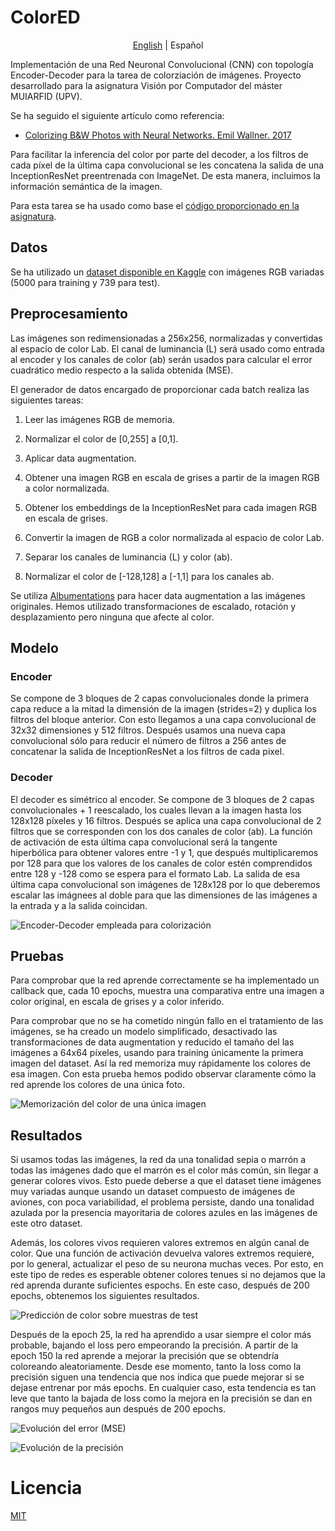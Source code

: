 # ColorED

<p align="center">
  <a href="README.md">English</a> |
  <span>Español</span>
</p>

Implementación de una Red Neuronal Convolucional (CNN) con topología Encoder-Decoder para la tarea de colorziación de imágenes. Proyecto desarrollado para la asignatura Visión por Computador del máster MUIARFID (UPV).

Se ha seguido el siguiente artículo como referencia:

-  [Colorizing B&W Photos with Neural Networks. Emil Wallner. 2017](https://blog.floydhub.com/colorizing-b-w-photos-with-neural-networks/)

Para facilitar la inferencia del color por parte del decoder, a los filtros de cada píxel de la última capa convolucional se les concatena la salida de una InceptionResNet preentrenada con ImageNet. De esta manera, incluimos la información semántica de la imagen.

Para esta tarea se ha usado como base el [código proporcionado en la asignatura]((https://github.com/RParedesPalacios/ComputerVisionLab/blob/master/src/colorization.py)).

## Datos

Se ha utilizado un [dataset disponible en Kaggle](https://www.kaggle.com/datasets/aayush9753/image-colorization-dataset) con imágenes RGB variadas (5000 para training y 739 para test).

## Preprocesamiento

Las imágenes son redimensionadas a 256x256, normalizadas y convertidas al espacio de color Lab. El canal de luminancia (L) será usado como entrada al encoder y los canales de color (ab) serán usados para calcular el error cuadrático medio respecto a la salida obtenida (MSE).

El generador de datos encargado de proporcionar cada batch realiza las siguientes tareas:

1.  Leer las imágenes RGB de memoria.

2.  Normalizar el color de \[0,255\] a \[0,1\].

3.  Aplicar data augmentation.

4.  Obtener una imagen RGB en escala de grises a partir de la imagen RGB a color normalizada.

5.  Obtener los embeddings de la InceptionResNet para cada imagen RGB en escala de grises.

6.  Convertir la imagen de RGB a color normalizada al espacio de color Lab.

7.  Separar los canales de luminancia (L) y color (ab).

8.  Normalizar el color de \[-128,128\] a \[-1,1\] para los canales ab.

Se utiliza [Albumentations](https://github.com/albumentations-team/albumentations) para hacer data augmentation a las imágenes originales. Hemos utilizado transformaciones de escalado, rotación y desplazamiento pero ninguna que afecte al color.

## Modelo

### Encoder

Se compone de 3 bloques de 2 capas convolucionales donde la primera capa reduce a la mitad la dimensión de la imagen (strides=2) y duplica los filtros del bloque anterior. Con esto llegamos a una capa convolucional de 32x32 dimensiones y 512 filtros. Después usamos una nueva capa convolucional sólo para reducir el número de filtros a 256 antes de concatenar la salida de InceptionResNet a los filtros de cada pixel.

### Decoder

El decoder es simétrico al encoder. Se compone de 3 bloques de 2 capas convolucionales + 1 reescalado, los cuales llevan a la imagen hasta los 128x128 píxeles y 16 filtros. Después se aplica una capa convolucional de 2 filtros que se corresponden con los dos canales de color (ab). La función de activación de esta última capa convolucional será la tangente hiperbólica para obtener valores entre -1 y 1, que después multiplicaremos por 128 para que los valores de los canales de color estén comprendidos entre 128 y -128 como se espera para el formato Lab. La salida de esa última capa convolucional son imágenes de 128x128 por lo que deberemos escalar las imágnees al doble para que las dimensiones de las imágenes a la entrada y a la salida coincidan.

![Encoder-Decoder empleada para colorización](imgs/model.png)

## Pruebas

Para comprobar que la red aprende correctamente se ha implementado un callback que, cada 10 epochs, muestra una comparativa entre una imagen a color original, en escala de grises y a color inferido.

Para comprobar que no se ha cometido ningún fallo en el tratamiento de las imágenes, se ha creado un modelo simplificado, desactivado las transformaciones de data augmentation y reducido el tamaño del las imágenes a 64x64 píxeles, usando para training únicamente la primera imagen del dataset. Así la red memoriza muy rápidamente los colores de esa imagen. Con esta prueba hemos podido observar claramente cómo la red aprende los colores de una única foto.

![Memorización del color de una única imagen](imgs/mem.png)

## Resultados

Si usamos todas las imágenes, la red da una tonalidad sepia o marrón a todas las imágenes dado que el marrón es el color más común, sin llegar a generar colores vivos. Esto puede deberse a que el dataset tiene imágenes muy variadas aunque usando un dataset compuesto de imágenes de aviones, con poca variabilidad, el problema persiste, dando una tonalidad azulada por la presencia mayoritaria de colores azules en las imágenes de este otro dataset.

Además, los colores vivos requieren valores extremos en algún canal de color. Que una función de activación devuelva valores extremos requiere, por lo general, actualizar el peso de su neurona muchas veces. Por esto, en este tipo de redes es esperable obtener colores tenues si no dejamos que la red aprenda durante suficientes espochs. En este caso, después de 200 epochs, obtenemos los siguientes resultados.

![Predicción de color sobre muestras de test](imgs/saturation2.drawio.png)

Después de la epoch 25, la red ha aprendido a usar siempre el color más probable, bajando el loss pero empeorando la precisión. A partir de la epoch 150 la red aprende a mejorar la precisión que se obtendría coloreando aleatoriamente. Desde ese momento, tanto la loss como la precisión siguen una tendencia que nos indica que puede mejorar si se dejase entrenar por más epochs. En cualquier caso, esta tendencia es tan leve que tanto la bajada de loss como la mejora en la precisión se dan en rangos muy pequeños aun después de 200 epochs.

![Evolución del error (MSE)](imgs/loss.png)

![Evolución de la precisión](imgs/acc.png)

# Licencia

[MIT](LICENSE)
